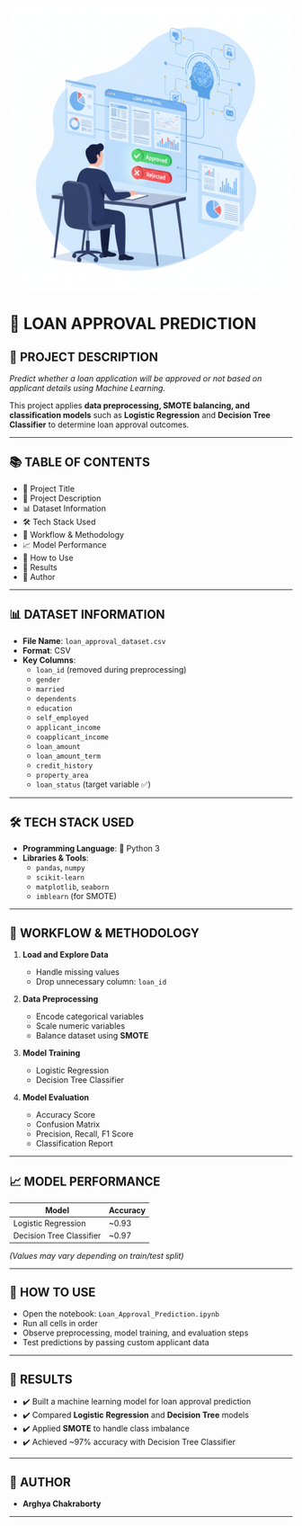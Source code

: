 <p align="center">
  <img src="LoanApproval.png" alt="Loan Approval Prediction" width="600"/>
</p>

# 🏦 **LOAN APPROVAL PREDICTION**

## 🧾 **PROJECT DESCRIPTION**
*Predict whether a loan application will be approved or not based on applicant details using Machine Learning.*

This project applies **data preprocessing, SMOTE balancing, and classification models** such as **Logistic Regression** and **Decision Tree Classifier** to determine loan approval outcomes.

---

## 📚 **TABLE OF CONTENTS**
- 📌 Project Title  
- 🧾 Project Description  
- 📊 Dataset Information  
- 🛠️ Tech Stack Used  
- 🧠 Workflow & Methodology  
- 📈 Model Performance  
- 🧪 How to Use  
- 🏁 Results  
- 👥 Author  

---

## 📊 **DATASET INFORMATION**
- **File Name**: `loan_approval_dataset.csv`  
- **Format**: CSV  
- **Key Columns**:
  - `loan_id` (removed during preprocessing)  
  - `gender`  
  - `married`  
  - `dependents`  
  - `education`  
  - `self_employed`  
  - `applicant_income`  
  - `coapplicant_income`  
  - `loan_amount`  
  - `loan_amount_term`  
  - `credit_history`  
  - `property_area`  
  - `loan_status` (target variable ✅)  

---

## 🛠️ **TECH STACK USED**
- **Programming Language**: 🐍 Python 3  
- **Libraries & Tools**:
  - `pandas`, `numpy`  
  - `scikit-learn`  
  - `matplotlib`, `seaborn`  
  - `imblearn` (for SMOTE)  

---

## 🧠 **WORKFLOW & METHODOLOGY**
1. **Load and Explore Data**  
   - Handle missing values  
   - Drop unnecessary column: `loan_id`  

2. **Data Preprocessing**  
   - Encode categorical variables  
   - Scale numeric variables  
   - Balance dataset using **SMOTE**  

3. **Model Training**  
   - Logistic Regression  
   - Decision Tree Classifier  

4. **Model Evaluation**  
   - Accuracy Score  
   - Confusion Matrix  
   - Precision, Recall, F1 Score  
   - Classification Report  

---

## 📈 **MODEL PERFORMANCE**
| Model                   | Accuracy |
|--------------------------|----------|
| Logistic Regression      | ~0.93    |
| Decision Tree Classifier | ~0.97    |

*(Values may vary depending on train/test split)*

---

## 🧪 **HOW TO USE**
- Open the notebook: `Loan_Approval_Prediction.ipynb`  
- Run all cells in order  
- Observe preprocessing, model training, and evaluation steps  
- Test predictions by passing custom applicant data  

---

## 🏁 **RESULTS**
- ✔️ Built a machine learning model for loan approval prediction  
- ✔️ Compared **Logistic Regression** and **Decision Tree** models  
- ✔️ Applied **SMOTE** to handle class imbalance  
- ✔️ Achieved ~97% accuracy with Decision Tree Classifier  

---

## 👥 **AUTHOR**
- **Arghya Chakraborty**  

---
